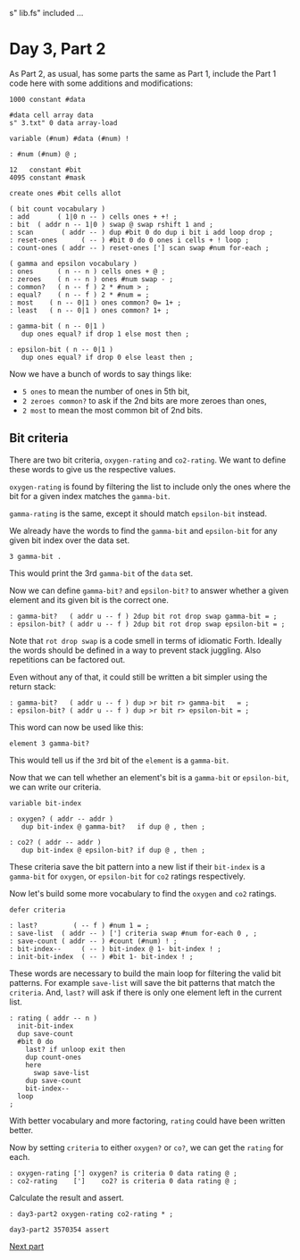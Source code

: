 s" lib.fs" included ...

# Day 3, Part 2

As Part 2, as usual, has some parts the same as Part 1, include the
Part 1 code here with some additions and modifications:

```forth
1000 constant #data

#data cell array data
s" 3.txt" 0 data array-load

variable (#num) #data (#num) !

: #num (#num) @ ;

12   constant #bit
4095 constant #mask

create ones #bit cells allot

( bit count vocabulary )
: add       ( 1|0 n -- ) cells ones + +! ;
: bit  ( addr n -- 1|0 ) swap @ swap rshift 1 and ;
: scan       ( addr -- ) dup #bit 0 do dup i bit i add loop drop ;
: reset-ones      ( -- ) #bit 0 do 0 ones i cells + ! loop ;
: count-ones ( addr -- ) reset-ones ['] scan swap #num for-each ;

( gamma and epsilon vocabulary )
: ones      ( n -- n ) cells ones + @ ;
: zeroes    ( n -- n ) ones #num swap - ;
: common?   ( n -- f ) 2 * #num > ;
: equal?    ( n -- f ) 2 * #num = ;
: most    ( n -- 0|1 ) ones common? 0= 1+ ;
: least   ( n -- 0|1 ) ones common? 1+ ;

: gamma-bit ( n -- 0|1 )
   dup ones equal? if drop 1 else most then ;

: epsilon-bit ( n -- 0|1 )
   dup ones equal? if drop 0 else least then ;
```

Now we have a bunch of words to say things like:

* `5 ones` to mean the number of ones in 5th bit,
* `2 zeroes common?` to ask if the 2nd bits are more zeroes than ones,
* `2 most` to mean the most common bit of 2nd bits.

## Bit criteria

There are two bit criteria, `oxygen-rating` and `co2-rating`. We want
to define these words to give us the respective values.

`oxygen-rating` is found by filtering the list to include only the
ones where the bit for a given index matches the `gamma-bit`.

`gamma-rating` is the same, except it should match `epsilon-bit`
instead.

We already have the words to find the `gamma-bit` and `epsilon-bit`
for any given bit index over the data set.

```raw
3 gamma-bit .
```

This would print the 3rd `gamma-bit` of the `data` set.

Now we can define `gamma-bit?` and `epsilon-bit?` to answer whether a
given element and its given bit is the correct one.

```forth
: gamma-bit?   ( addr u -- f ) 2dup bit rot drop swap gamma-bit = ;
: epsilon-bit? ( addr u -- f ) 2dup bit rot drop swap epsilon-bit = ;
```

Note that `rot drop swap` is a code smell in terms of idiomatic
Forth. Ideally the words should be defined in a way to prevent stack
juggling. Also repetitions can be factored out.

Even without any of that, it could still be written a bit simpler
using the return stack:

```forth
: gamma-bit?   ( addr u -- f ) dup >r bit r> gamma-bit   = ;
: epsilon-bit? ( addr u -- f ) dup >r bit r> epsilon-bit = ;
```

This word can now be used like this:

```
element 3 gamma-bit?
```

This would tell us if the `3`rd bit of the `element` is a `gamma-bit`.

Now that we can tell whether an element's bit is a `gamma-bit` or
`epsilon-bit`, we can write our criteria.

```forth
variable bit-index

: oxygen? ( addr -- addr )
   dup bit-index @ gamma-bit?   if dup @ , then ;

: co2? ( addr -- addr )
   dup bit-index @ epsilon-bit? if dup @ , then ;

```

These criteria save the bit pattern into a new list if their
`bit-index` is a `gamma-bit` for `oxygen`, or `epsilon-bit` for `co2`
ratings respectively.

Now let's build some more vocabulary to find the `oxygen` and `co2`
ratings.

```forth
defer criteria

: last?         ( -- f ) #num 1 = ;
: save-list  ( addr -- ) ['] criteria swap #num for-each 0 , ;
: save-count ( addr -- ) #count (#num) ! ;
: bit-index--     ( -- ) bit-index @ 1- bit-index ! ;
: init-bit-index  ( -- ) #bit 1- bit-index ! ;
```

These words are necessary to build the main loop for filtering the
valid bit patterns. For example `save-list` will save the bit
patterns that match the `criteria`. And, `last?` will ask if there
is only one element left in the current list.

```forth
: rating ( addr -- n )
  init-bit-index
  dup save-count
  #bit 0 do
    last? if unloop exit then
    dup count-ones
    here
      swap save-list 
    dup save-count
    bit-index--
  loop
;
```

With better vocabulary and more factoring, `rating` could have been
written better.

Now by setting `criteria` to either `oxygen?` or `co?`, we can get the
`rating` for each.

```forth
: oxygen-rating ['] oxygen? is criteria 0 data rating @ ;
: co2-rating    [']    co2? is criteria 0 data rating @ ;
```

Calculate the result and assert.

```forth
: day3-part2 oxygen-rating co2-rating * ;

day3-part2 3570354 assert
```

[Next part](./4-1.fs.md)

